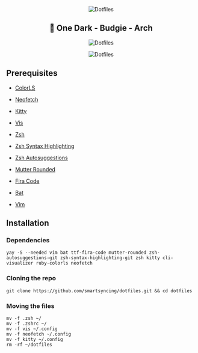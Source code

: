 <p align="center">
  <img src="https://raw.githubusercontent.com/smartersyncing/dotfiles/main/assets/dots.png" alt="Dotfiles"/>
</p>

<h2 align=center>🐧 One Dark - Budgie - Arch</h2>

<p align="center">
  <img src="https://raw.githubusercontent.com/smartersyncing/dotfiles/main/assets/setup.PNG" alt="Dotfiles"/>
</p>
<p align="center">
  <img src="https://raw.githubusercontent.com/smartersyncing/dotfiles/main/assets/raven.png" alt="Dotfiles"/>
</p>

## Prerequisites
* [ColorLS](https://github.com/ksxrubyapps/colorls)

* [Neofetch](https://github.com/dylanaraps/neofetch)

* [Kitty](https://github.com/kovidgoyal/kitty)

* [Vis](https://github.com/dpayne/cli-visualizer)

* [Zsh](https://github.com/zsh-users/zsh)

* [Zsh Syntax Highlighting](https://github.com/zsh-users/zsh-syntax-highlighting)

* [Zsh Autosuggestions](https://github.com/zsh-users/zsh-autosuggestions)

* [Mutter Rounded](https://github.com/yilozt/mutter-rounded)

* [Fira Code](https://github.com/tonsky/FiraCode)

* [Bat](https://github.com/sharkdp/bat)

* [Vim](https://www.vim.org/)

## Installation

### Dependencies
```
yay -S --needed vim bat ttf-fira-code mutter-rounded zsh-autosuggestions-git zsh-syntax-highlighting-git zsh kitty cli-visualizer ruby-colorls neofetch
```

### Cloning the repo
```
git clone https://github.com/smartsyncing/dotfiles.git && cd dotfiles
```

### Moving the files 
```
mv -f .zsh ~/
mv -f .zshrc ~/
mv -f vis ~/.config
mv -f neofetch ~/.config
mv -f kitty ~/.config
rm -rf ~/dotfiles
```
